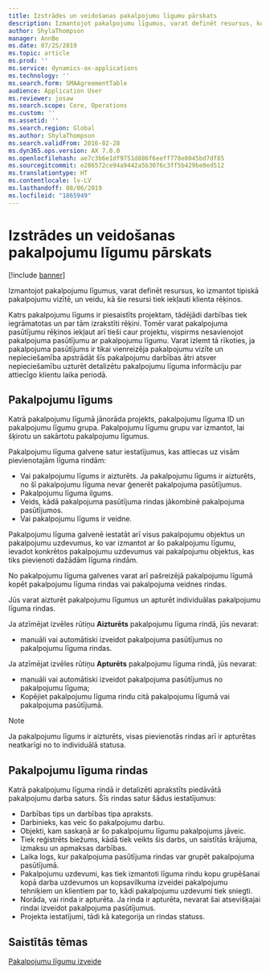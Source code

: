 ```yaml
---
title: Izstrādes un veidošanas pakalpojumu līgumu pārskats
description: Izmantojot pakalpojumu līgumus, varat definēt resursus, ko izmantot tipiskā pakalpojumu vizītē, un veidu, kā šie resursi tiek iekļauti klienta rēķinos.
author: ShylaThompson
manager: AnnBe
ms.date: 07/25/2019
ms.topic: article
ms.prod: ''
ms.service: dynamics-ax-applications
ms.technology: ''
ms.search.form: SMAAgreementTable
audience: Application User
ms.reviewer: josaw
ms.search.scope: Core, Operations
ms.custom: ''
ms.assetid: ''
ms.search.region: Global
ms.author: ShylaThompson
ms.search.validFrom: 2016-02-28
ms.dyn365.ops.version: AX 7.0.0
ms.openlocfilehash: ae7c3b6e1df9751d886f6eeff778e8045bd7df85
ms.sourcegitcommit: e286572ce94a9442a5b3076c3ff5b429be0ed512
ms.translationtype: HT
ms.contentlocale: lv-LV
ms.lasthandoff: 08/06/2019
ms.locfileid: "1865949"
---
```

# <a name="develop-and-establish-service-agreements-overview"></a>Izstrādes un veidošanas pakalpojumu līgumu pārskats

[!include [banner](../includes/banner.md)]

Izmantojot pakalpojumu līgumus, varat definēt resursus, ko izmantot tipiskā pakalpojumu vizītē, un veidu, kā šie resursi tiek iekļauti klienta rēķinos.

Katrs pakalpojumu līgums ir piesaistīts projektam, tādējādi darbības tiek iegrāmatotas un par tām izrakstīti rēķini. Tomēr varat pakalpojuma pasūtījumu rēķinos iekļaut arī tieši caur projektu, vispirms nesavienojot pakalpojuma pasūtījumu ar pakalpojumu līgumu. Varat izlemt tā rīkoties, ja pakalpojuma pasūtījums ir tikai vienreizēja pakalpojumu vizīte un nepieciešamība apstrādāt šīs pakalpojumu darbības ātri atsver nepieciešamību uzturēt detalizētu pakalpojumu līguma informāciju par attiecīgo klientu laika periodā.

## <a name="service-agreement"></a>Pakalpojumu līgums

Katrā pakalpojumu līgumā jānorāda projekts, pakalpojumu līguma ID un pakalpojumu līgumu grupa. Pakalpojumu līgumu grupu var izmantot, lai šķirotu un sakārtotu pakalpojumu līgumus.

Pakalpojumu līguma galvene satur iestatījumus, kas attiecas uz visām pievienotajām līguma rindām:

-  Vai pakalpojumu līgums ir aizturēts. Ja pakalpojumu līgums ir aizturēts, no šī pakalpojumu līguma nevar ģenerēt pakalpojuma pasūtījumus.
-  Pakalpojumu līguma ilgums.
-  Veids, kādā pakalpojuma pasūtījuma rindas jākombinē pakalpojuma pasūtījumos.
-  Vai pakalpojumu līgums ir veidne.

Pakalpojumu līguma galvenē iestatāt arī visus pakalpojumu objektus un pakalpojumu uzdevumus, ko var izmantot ar šo pakalpojumu līgumu, ievadot konkrētos pakalpojumu uzdevumus vai pakalpojumu objektus, kas tiks pievienoti dažādām līguma rindām.

No pakalpojumu līguma galvenes varat arī pašreizējā pakalpojumu līgumā kopēt pakalpojumu līguma rindas vai pakalpojuma veidnes rindas.

Jūs varat aizturēt pakalpojumu līgumus un apturēt individuālas pakalpojumu līguma rindas.

Ja atzīmējat izvēles rūtiņu **Aizturēts** pakalpojumu līguma rindā, jūs nevarat:

-    manuāli vai automātiski izveidot pakalpojuma pasūtījumus no pakalpojumu līguma rindas.

Ja atzīmējat izvēles rūtiņu **Apturēts** pakalpojumu līguma rindā, jūs nevarat:

-    manuāli vai automātiski izveidot pakalpojuma pasūtījumus no pakalpojumu līguma;
-    Kopējiet pakalpojumu līguma rindu citā pakalpojumu līgumā vai pakalpojuma pasūtījumā.


> [!NOTE]
> Ja pakalpojumu līgums ir aizturēts, visas pievienotās rindas arī ir apturētas neatkarīgi no to individuālā statusa.

## <a name="service-agreement-lines"></a>Pakalpojumu līguma rindas

Katrā pakalpojumu līguma rindā ir detalizēti aprakstīts piedāvātā pakalpojumu darba saturs. Šīs rindas satur šādus iestatījumus:

-  Darbības tips un darbības tipa apraksts.
-  Darbinieks, kas veic šo pakalpojumu darbu.
-  Objekti, kam saskaņā ar šo pakalpojumu līgumu pakalpojums jāveic.
-  Tiek reģistrēts biežums, kādā tiek veikts šis darbs, un saistītās krājuma, izmaksu un apmaksas darbības.
-  Laika logs, kur pakalpojuma pasūtījuma rindas var grupēt pakalpojuma pasūtījumā.
-  Pakalpojumu uzdevumi, kas tiek izmantoti līguma rindu kopu grupēšanai kopā darba uzdevumos un kopsavilkuma izveidei pakalpojumu tehniķiem un klientiem par to, kādi pakalpojumu uzdevumi tiek sniegti.
-  Norāda, vai rinda ir apturēta. Ja rinda ir apturēta, nevarat šai atsevišķajai rindai izveidot pakalpojuma pasūtījumus.
-  Projekta iestatījumi, tādi kā kategorija un rindas statuss.

## <a name="related-topics"></a>Saistītās tēmas

[Pakalpojumu līgumu izveide](create-service-agreements.md)
